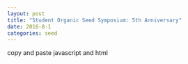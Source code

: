 ```yaml
---
layout: post
title: "Student Organic Seed Symposium: 5th Anniversary"
date: 2016-8-1 
categories: seed
---
```

copy and paste javascript and html


<script src="https://code.highcharts.com/maps/highmaps.js"></script>
<script src="https://code.highcharts.com/maps/modules/data.js"></script>
<script src="https://code.highcharts.com/mapdata/countries/us/us-all.js"></script>


<div id="container" style="height: 500px; min-width: 310px; max-width: 600px; margin: 0 auto"></div>


<script type="text/javascript">

$(function () {

    $.getJSON('https://www.highcharts.com/samples/data/jsonp.php?filename=us-population-density.json&callback=?', function (data) {

        // Make codes uppercase to match the map data
        $.each(data, function () {
            this.code = this.code.toUpperCase();
        });

        // Instanciate the map
        $('#container').highcharts('Map', {

            chart : {
                borderWidth : 1
            },

            title : {
                text : 'US population density (/km²)'
            },

            legend: {
                layout: 'horizontal',
                borderWidth: 0,
                backgroundColor: 'rgba(255,255,255,0.85)',
                floating: true,
                verticalAlign: 'top',
                y: 25
            },

            mapNavigation: {
                enabled: true
            },

            colorAxis: {
                min: 1,
                type: 'logarithmic',
                minColor: '#EEEEFF',
                maxColor: '#000022',
                stops: [
                    [0, '#EFEFFF'],
                    [0.67, '#4444FF'],
                    [1, '#000022']
                ]
            },

            series : [{
                animation: {
                    duration: 1000
                },
                data : data,
                mapData: Highcharts.maps['countries/us/us-all'],
                joinBy: ['postal-code', 'code'],
                dataLabels: {
                    enabled: true,
                    color: '#FFFFFF',
                    format: '{point.code}'
                },
                name: 'Population density',
                tooltip: {
                    pointFormat: '{point.code}: {point.value}/km²'
                }
            }]
        });
    });
});

</script>